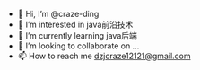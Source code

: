 - 👋 Hi, I’m @craze-ding
- 👀 I’m interested in java前沿技术
- 🌱 I’m currently learning java后端
- 💞️ I’m looking to collaborate on ...
- 📫 How to reach me dzjcraze12121@gmail.com

<!---
craze-ding/craze-ding is a ✨ special ✨ repository because its `README.md` (this file) appears on your GitHub profile.
You can click the Preview link to take a look at your changes.
--->
